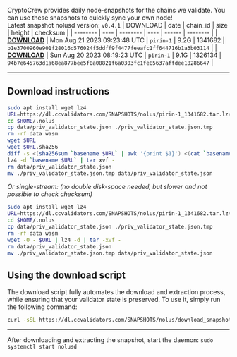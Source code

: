 CryptoCrew provides daily node-snapshots for the chains we validate. You can use these snapshots to quickly sync your own node!  
Latest snapshot nolusd version: `v0.4.1`
| DOWNLOAD | date | chain_id | size | height | checksum |
| -------- | ---- | -------- | ---- | ------ | -------- |
| **[DOWNLOAD](https://dl.ccvalidators.com/SNAPSHOTS/$CHAIN_NAME/pirin-1_1341682.tar.lz4)** | Mon Aug 21 2023 09:23:48 UTC | `pirin-1` | 9.2G | 1341682 | `b1e3700960e901f28016d576024f5ddff9f4477feeafc1ff644716b1a3b03114` |
| **[DOWNLOAD](https://dl.ccvalidators.com/SNAPSHOTS/$CHAIN_NAME/pirin-1_1326134.tar.lz4)** | Sun Aug 20 2023 08:19:23 UTC | `pirin-1` | 9.1G | 1326134 | `94b7e645763d1a68ea877bee5f0a08821f6a0303fc1fe85637affdee18286647` |
 
---
## Download instructions
 
```sh
sudo apt install wget lz4
URL=https://dl.ccvalidators.com/SNAPSHOTS/nolus/pirin-1_1341682.tar.lz4
cd $HOME/.nolus
cp data/priv_validator_state.json ./priv_validator_state.json.tmp
rm -rf data wasm
wget $URL
wget $URL.sha256
diff -s <(sha256sum `basename $URL` | awk '{print $1}') <(cat `basename $URL`.sha256)
lz4 -d `basename $URL` | tar xvf -
rm data/priv_validator_state.json
mv ./priv_validator_state.json.tmp data/priv_validator_state.json
```
*Or single-stream: (no double disk-space needed, but slower and not possible to check checksum)*
```sh
sudo apt install wget lz4
URL=https://dl.ccvalidators.com/SNAPSHOTS/nolus/pirin-1_1341682.tar.lz4
cd $HOME/.nolus
cp data/priv_validator_state.json ./priv_validator_state.json.tmp
rm -rf data wasm
wget -O - $URL | lz4 -d | tar -xvf -
rm data/priv_validator_state.json
mv ./priv_validator_state.json.tmp data/priv_validator_state.json
```
## Using the download script
 
The download script fully automates the download and extraction process, while ensuring that your validator state is preserved. To use it, simply run the following command:
 
```sh
curl -sSL https://dl.ccvalidators.com/SNAPSHOTS/nolus/download_snapshot.sh | bash
```
---
After downloading and extracting the snapshot, start the daemon: `sudo systemctl start nolusd`
